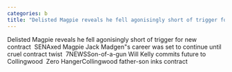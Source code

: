 ```yaml
---
categories: b
title: "Delisted Magpie reveals he fell agonisingly short of trigger for new contract  SEN"
---
```

Delisted Magpie reveals he fell agonisingly short of trigger for new contract&nbsp;&nbsp;SENAxed Magpie Jack Madgen"s career was set to continue until cruel contract twist&nbsp;&nbsp;7NEWSSon-of-a-gun Will Kelly commits future to Collingwood&nbsp;&nbsp;Zero HangerCollingwood father-son inks contract